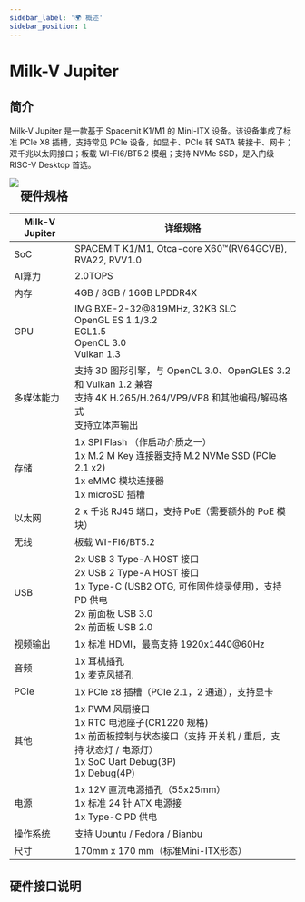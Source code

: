 ```yaml
---
sidebar_label: '🌍 概述'
sidebar_position: 1
---
```


# Milk-V Jupiter

## 简介

Milk-V Jupiter 是一款基于 Spacemit K1/M1 的 Mini-ITX 设备。该设备集成了标准 PCIe X8 插槽，支持常见 PCIe 设备，如显卡、PCIe 转 SATA 转接卡、网卡；双千兆以太网接口；板载 WI-FI6/BT5.2 模组；支持 NVMe SSD，是入门级 RISC-V Desktop 首选。

<Image src='/docs/jupiter/jupiter-overview.webp' maxWidth='100%' align='left' />

## 硬件规格

 Milk-V Jupiter | 详细规格
----------------|---------------------------------------------------------
 SoC            | SPACEMIT K1/M1, Otca-core X60™(RV64GCVB), RVA22, RVV1.0
 AI算力          | 2.0TOPS
 内存            | 4GB / 8GB / 16GB LPDDR4X
 GPU            | IMG BXE-2-32@819MHz, 32KB SLC <br> OpenGL ES 1.1/3.2 <br> EGL1.5 <br> OpenCL 3.0 <br> Vulkan 1.3
 多媒体能力       | 支持 3D 图形引擎，与 OpenCL 3.0、OpenGLES 3.2 和 Vulkan 1.2 兼容 <br> 支持 4K H.265/H.264/VP9/VP8 和其他编码/解码格式 <br> 支持立体声输出
 存储            | 1x SPI Flash&nbsp;（作启动介质之一）<br> 1x M.2 M Key 连接器支持&nbsp;M.2 NVMe SSD (PCIe 2.1&nbsp;x2) <br> 1x eMMC&nbsp;模块连接器 <br> 1x microSD 插槽
 以太网          | 2 x 千兆 RJ45 端口，支持 PoE（需要额外的 PoE 模块）
 无线            | 板载 WI-FI6/BT5.2
 USB            | 2x USB 3 Type-A HOST 接口 <br> 2x USB 2 Type-A HOST 接口 <br> 1x Type-C (USB2 OTG, 可作固件烧录使用)，支持 PD 供电 <br> 2x 前面板 USB 3.0&nbsp; <br> 2x 前面板 USB 2.0&nbsp;‍
 视频输出         | 1x 标准 HDMI，最高支持 1920x1440@60Hz
 音频            | 1x 耳机插孔 <br> 1x 麦克风插孔
 PCIe           | 1x PCIe x8 插槽（PCIe 2.1，2 通道），支持显卡
 其他            | 1x PWM 风扇接口 <br> 1x RTC 电池座子(CR1220 规格) <br> 1x 前面板控制与状态接口（支持 开关机&nbsp;/ 重启，支持&nbsp;状态灯&nbsp;/ 电源灯） <br> 1x SoC Uart Debug(3P) <br> 1x Debug(4P)
 电源            | 1x 12V 直流电源插孔（55x25mm）<br> 1x 标准 24 针 ATX 电源接 <br> 1x Type-C PD 供电
 操作系统         | 支持&nbsp;Ubuntu&nbsp;/ Fedora / Bianbu
 尺寸            | 170mm x 170 mm（标准Mini-ITX形态）

## 硬件接口说明

